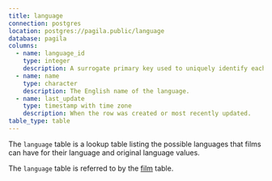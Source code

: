 ```yaml
---
title: language
connection: postgres
location: postgres://pagila.public/language
database: pagila
columns:
  - name: language_id
    type: integer
    description: A surrogate primary key used to uniquely identify each language.
  - name: name
    type: character
    description: The English name of the language.
  - name: last_update
    type: timestamp with time zone
    description: When the row was created or most recently updated.
table_type: table
---
```

The `language` table is a lookup table listing the possible languages that films can have for their language and original language values.

The `language` table is referred to by the [film](postgres/pagila/film) table.